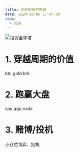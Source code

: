 ```yaml
---
title: 交易和投资思路
date: 2024-10-06 17:47:00
tags:
  - 投资
---
```


![投资金字塔](images/invest_pyramid.png)

# 1. 穿越周期的价值

btc gold brk

# 2. 跑赢大盘

spy qqq nvda

# 3. 赌博/投机
小仓位博弈、投机